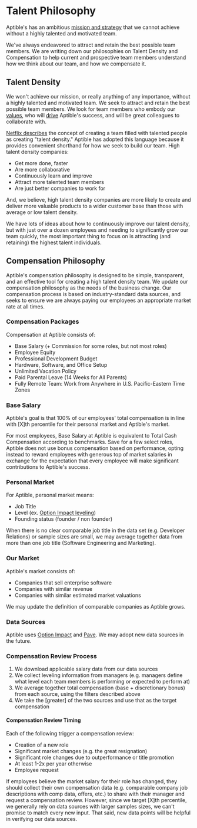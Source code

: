 # Talent Philosophy
Aptible's has an ambitious [mission and strategy](/mission-strategy.md) that we cannot achieve without a highly talented and motivated team.

We've always endeavored to attract and retain the best possible team members. We are writing down our philosophies on Talent Density and Compensation to help current and prospective team members understand how we think about our team, and how we compensate it.

## Talent Density
We won't achieve our mission, or really anything of any importance, without a highly talented and motivated team. We seek to attract and retain the best possible team members. We look for team members who embody our [values](values.md), who will [drive](https://www.linkedin.com/pulse/drivers-vs-passengers-frank-slootman/) Aptible's success, and will be great colleagues to collaborate with.

[Netflix describes](https://www.amazon.com/No-Rules-Netflix-Culture-Reinvention/dp/1984877860) the concept of creating a team filled with talented people as creating "talent density." Aptible has adopted this language because it provides convenient shorthand for how we seek to build our team. High talent density companies:
* Get more done, faster
* Are more collaborative
* Continuously learn and improve
* Attract more talented team members
* Are just better companies to work for

And, we believe, high talent density companies are more likely to create and deliver more valuable products to a wider customer base than those with average or low talent density.

We have lots of ideas about how to continuously improve our talent density, but with just over a dozen employees and needing to significantly grow our team quickly, the most important thing to focus on is attracting (and retaining) the highest talent individuals.

## Compensation Philosophy
Aptible's compensation philosophy is designed to be simple, transparent, and an effective tool for creating a high talent density team. We update our compensation philosophy as the needs of the business change. Our compensation process is based on industry-standard data sources, and seeks to ensure we are always paying our employees an appropriate market rate at all times.

### Compensation Packages
Compensation at Aptible consists of:
* Base Salary (+ Commission for some roles, but not most roles)
* Employee Equity
* Professional Development Budget
* Hardware, Software, and Office Setup
* Unlimited Vacation Policy
* Paid Parental Leave (14 Weeks for All Parents)
* Fully Remote Team: Work from Anywhere in U.S. Pacific-Eastern Time Zones

### Base Salary
Aptible's goal is that 100% of our employees' total compensation is in line with [X]th percentile for their personal market and Aptible's market.

For most employees, Base Salary at Aptible is equivalent to Total Cash Compensation according to benchmarks. Save for a few select roles, Aptible does not use bonus compensation based on performance, opting instead to reward employees with generous top of market salaries in exchange for the expectation that every employee will make significant contributions to Aptible's success.

### Personal Market
For Aptible, personal market means:
* Job Title
* Level (ex. [Option Impact leveling](https://www.optionimpact.com/partials/userGuide/jobLevelUG.html))
* Founding status (founder / non founder)

When there is no clear comparable job title in the data set (e.g. Developer Relations) or sample sizes are small, we may average together data from more than one job title (Software Engineering and Marketing).

### Our Market
Aptible's market consists of:
* Companies that sell enterprise software
* Companies with similar revenue
* Companies with similar estimated market valuations

We may update the definition of comparable companies as Aptible grows.

### Data Sources
Aptible uses [Option Impact](https://www.optionimpact.com) and [Pave](https://www.pave.com). We may adopt new data sources in the future.

### Compensation Review Process
1. We download applicable salary data from our data sources
2. We collect leveling information from managers (e.g. managers define what level each team members is performing or expected to perform at)
3. We average together total compensation (base + discretionary bonus) from each source, using the filters described above
4. We take the [greater] of the two sources and use that as the target compensation

#### Compensation Review Timing
Each of the following trigger a compensation review:

* Creation of a new role
* Significant market changes (e.g. the great resignation)
* Significant role changes due to outperformance or title promotion
* At least 1-2x per year otherwise
* Employee request

If employees believe the market salary for their role has changed, they should collect their own compensation data (e.g. comparable company job descriptions with comp data, offers, etc.) to share with their manager and request a compensation review. However, since we target [X]th percentile, we generally rely on data sources with larger samples sizes, we can't promise to match every new input. That said, new data points will be helpful in verifying our data sources.
